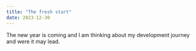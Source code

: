 ```yaml
---
title: "The fresh start"
date: 2023-12-30
---
```


The new year is coming and I am thinking about my development journey and were it may lead.
